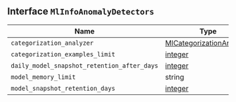 ## Interface `MlInfoAnomalyDetectors`

| Name | Type | Description |
| - | - | - |
| `categorization_analyzer` | [MlCategorizationAnalyzer](./MlCategorizationAnalyzer.md) | &nbsp; |
| `categorization_examples_limit` | [integer](./integer.md) | &nbsp; |
| `daily_model_snapshot_retention_after_days` | [integer](./integer.md) | &nbsp; |
| `model_memory_limit` | string | &nbsp; |
| `model_snapshot_retention_days` | [integer](./integer.md) | &nbsp; |
